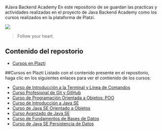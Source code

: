 #Java Backend Academy 
En este repositorio de se guardan las practicas y actividades realizadas en el proyecto de Java Backend Academy como los cursos realizados en la plataforma de Platzi.

![](https://i.blogs.es/6091fa/java/450_1000.jpg)

> Follow your heart.

## Contenido del repostorio
* [Cursos en Plazti](#Cursos-en-Platzi)


##Cursos en Plazti
Listado con el contenido presente en el repositorio, haga clic en los siguientes enlaces para ver el contienido de los cursos:
- [Curso de Introducción a la Terminal y Línea de Comandos]()
- [Curso Profesional de Git y GitHub]()
- [Curso de Programación Orientada a Objetos: POO]()
- [Curso de Introducción a Java SE]()
- [Curso de Java SE Orientado a Objetos]()
- [Curso Avanzado de Java SE]()
- [Curso de Fundamentos de Bases de Datos]()
- [Curso de Java SE Persistencia de Datos]()